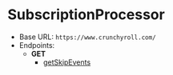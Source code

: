SubscriptionProcessor
===========
* Base URL: `https://www.crunchyroll.com/`
* Endpoints: 
    * **GET**
       * [getSkipEvents](./GET/getSkipEvents.md)